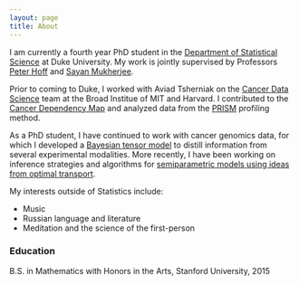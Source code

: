```yaml
---
layout: page
title: About
---
```


I am currently a fourth year PhD student in the [Department of Statistical Science](https://stat.duke.edu) at Duke University. My work is jointly supervised by Professors [Peter Hoff](http://pdhoff.github.io) and [Sayan Mukherjee](http://sayanmuk.github.io).

Prior to coming to Duke, I worked with Aviad Tsherniak on the [Cancer Data Science](http://www.cancerdatascience.org) team at the Broad Institue of MIT and Harvard. I contributed to the [Cancer Dependency Map](https://depmap.org/portal/) and analyzed data from the [PRISM](https://depmap.org/portal/prism/) profiling method.

As a PhD student, I have continued to work with cancer genomics data, for which I developed a [Bayesian tensor model](https://academic.oup.com/biostatistics/advance-article/doi/10.1093/biostatistics/kxaa053/6322375?guestAccessKey=7ed9d6f4-b90d-47c9-8475-5e8055e836fe) to distill information from several experimental modalities. More recently, I have been working on inference strategies and algorithms for [semiparametric models using ideas from optimal transport](https://arxiv.org/abs/2112.07465).

My interests outside of Statistics include:

- Music
- Russian language and literature
- Meditation and the science of the first-person

### Education

B.S. in Mathematics with Honors in the Arts, Stanford University, 2015
